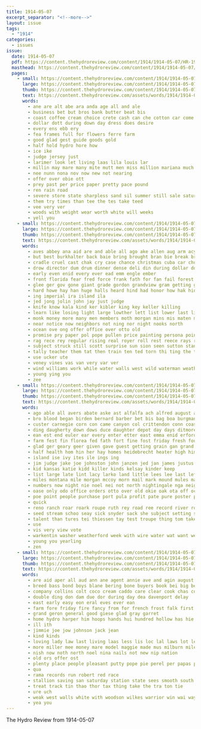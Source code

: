 ```yaml
---
title: 1914-05-07
excerpt_separator: "<!--more-->"
layout: issue
tags:
  - "1914"
categories:
  - issues
issue:
  date: 1914-05-07
  pdf: https://content.thehydroreview.com/content/1914/1914-05-07/HR-1914-05-07.pdf
  masthead: https://content.thehydroreview.com/content/1914/1914-05-07/masthead/HR-1914-05-07.jpg
  pages:
    - small: https://content.thehydroreview.com/content/1914/1914-05-07/small/HR-1914-05-07-01.jpg
      large: https://content.thehydroreview.com/content/1914/1914-05-07/large/HR-1914-05-07-01.jpg
      thumb: https://content.thehydroreview.com/content/1914/1914-05-07/thumbnails/HR-1914-05-07-01.jpg
      text: https://content.thehydroreview.com/assets/words/1914/1914-05-07/HR-1914-05-07-01.txt
      words:
        - ane are alt abe ara anda age all and ale
        - business bet but bros bank butter beat bis
        - coast coffee cream choice crete cash can che cotton car come county city cold close
        - dollar dott during down day dress does desire
        - every ens ebb ery
        - fea frames full for flowers ferre farm
        - good glad gest guide goods gold
        - half hold hydro hore how
        - ice ike
        - judge jersey just
        - larimer look let living laas lila louis lar
        - millin may mare many mite mutt men miss million mariana much
        - nee nunn nona nov now new not nearing
        - offer over obie ott
        - prey past per price paper pretty pace pound
        - ren rain road
        - severe store state sharpless sand sil summer still sale saturday six soto see season step silver saas stock special
        - them try times than tee the tes take teed
        - vee very ver
        - woods with weight wear worth white will weeks
        - yell you
    - small: https://content.thehydroreview.com/content/1914/1914-05-07/small/HR-1914-05-07-02.jpg
      large: https://content.thehydroreview.com/content/1914/1914-05-07/large/HR-1914-05-07-02.jpg
      thumb: https://content.thehydroreview.com/content/1914/1914-05-07/thumbnails/HR-1914-05-07-02.jpg
      text: https://content.thehydroreview.com/assets/words/1914/1914-05-07/HR-1914-05-07-02.txt
      words:
        - aves abbey ana aid are and able all ago ake allen aug arm acy apache author aud abate
        - but best burkhalter back baie bring brought bran bie break bridgeport buyer bare blood byars boy beat both been brewer bank bold bore bull bew brilliant bis book bal bye branch bridge burden bulls birth baptist bradley beard bet began barr baby body begin books business
        - cradle cruel cast chak cry case chance christmas cuba car church county center choice circle colony caddo christian can came company cheney clyde carnegie cure city corn call cham carry course come class canta
        - drow director dum drum dinner dense deli din during dollar down daughter dry death danger deep days day
        - early even enid every ever ead emm engle ember
        - front florida fear fred force frank fath for fan fail forest fever fresco figures flower from fos free flight friday fellow found fields flood friend foster full fies fate friends fight franklin first faster fallen fay floor
        - glee ger gov gone giant grade gordon grandview gram getting grado gave
        - hard howe hay han huge halls heard hind had honor how hak hin hale him hydro hank human held heads henke home heart hundred her high has hines hume
        - ing imperial ira island ila
        - jed jong jolin john jay just judge
        - knife know kala kind ker kibler king key keller killing
        - learn like losing light large lowther lett list lower last living linna ladd life lose lows little left low lodge late love lesan
        - monk money more many men members moth morgan mins mis maten made must man mor much med mer mile mon musi miss mee major music may mean min males monday mens might morning moon miles mabel
        - near notice now neighbors not ning nor night nooks north
        - ocean ove ong offer office over otto old
        - promise pry paper pol pope pullen price painting persona points poor pal present pay point pro piano pilla palmer pat people pleasure payne per pearl
        - rag rece rey regular rising real royer roll rest reece rays rock rain river rose rond ross room rom ready ras ress
        - subject struck still scott surprise sun sion seen sutton stand strong sat sunday severa styles she sale surface seem stone show side shriner surgeon schoo soon second strange space sleep sermon sio sell soi special sheriff school stops sharp service say sue saturday speed see sarah saw signal
        - tally teacher them tat then train ten ted torn thi ting the tako teen thing tom tittle trees taran tad tut terrace tree tha take too tiger toward thompson trip tines tap toher tri tim taken tribe taylor tue thy than
        - use ucker ute
        - veney vines vas van very var ver
        - wind williams work while water walls west wild waterman weatherford wear wonder was week want white weather world weart will words way wyatt wat wei went wagon won wily with wan weakly wish write wine ward
        - young ying you
        - zee
    - small: https://content.thehydroreview.com/content/1914/1914-05-07/small/HR-1914-05-07-03.jpg
      large: https://content.thehydroreview.com/content/1914/1914-05-07/large/HR-1914-05-07-03.jpg
      thumb: https://content.thehydroreview.com/content/1914/1914-05-07/thumbnails/HR-1914-05-07-03.jpg
      text: https://content.thehydroreview.com/assets/words/1914/1914-05-07/HR-1914-05-07-03.txt
      words:
        - ago able all avers abate aske ast alfalfa ach alfred august age adams anon aud ani are aid acres ale amar awe aich agent adair arcadia and ald angry abe allen
        - bro blood began birden bernard barber bet bis bag boa burgman board boat bridge back business bel barn baby bas bridgeport bee bud been butler bradley bert baptist butter barbara box bank better bus bridges bethe burn but bull both brought below breed bunch bran bartgis best bell bound beams brad bere bew ban book baek blackwell bring
        - custer carnegie corn con came canyon col crittendon conn coast car county claridge cork cotton curt caller carpenter course church cane cases colonel cedar carl colorado cost cream cake cross class court chas can crawford calvert cherry come city claude
        - ding daugherty down dows duce daughter depot day days ditmore dose delos dan daily date deputy dorothy death dam during
        - ean est end euler ear every enter etter east emma enid erford earl evelyn ery eral elk ever erne eon emery
        - farm fest fin florea fed fath fort fine fost friday fresh found felton fields for few full first foot florida fall fear friends farms from far foster flood ford
        - glad ger geary geer given gave guest getting grain gan grand grace glass ghost gold good groff
        - half health hom hin her hay homes heidebrecht heater high him harmon head has hoth hand husband home huston house hunt hem hooker hor horn herd honor hail hundred henry hour had hume hie herald hydro
        - island ise ivy ites ile ings ing
        - jim judge jake joe johnston john janzen jed jan james justus
        - kid kansas katie kidd killer kinds kelsay kinder keep
        - list large late lint lacy larko land little lees lee last left lady ler look less lone lung lines lunch lose ling laws lov let loss laundry liman long likes lor line light lot
        - miles montana mile morgan mccoy morn mail mark mound mules many meats market mont male money mat milk made must million mexico myrtle measles music morning master much mil miss mer mille miller monday might men more man
        - numbers now night nie noel nei not north nightingale nga neighbor nene name nice nine needs names new nigh noland nett nees norman neighbors
        - oase only odo office orders otto over old okie oak ota off october osborne ones otis olmstead ord
        - poe point people purchase port pula profit pate pure poster pretty par piece pope pas pete pol porch pio place por pauls points past present penne pacis palace pleasant pea potas piano part pin per
        - quick
        - reno ranch roar roark roupe ruth rey road ree record river rock route roy reape rand rae rule rope rain res ross recker reading read rin reins ria rollo rea rai reece
        - seed stream schoo seay sick snyder sack she subject setting sis school saturday stick state save simmer shines shore storm sunday sun star shirts seven side states small summer saya sat special stella stuff sting soon sen sand sum sherman siek sad show stock sterling see still service supply sonn sheriff south start short seen season sale store sae shelton spring story sed supper set son
        - talent than tures tei thiessen tay test troupe thing tom take thi tates taken ted taher tite ten train track ties turn town tones the thy them ton toe taylor trom teach takes thee
        - use
        - vis very view vote
        - warkentin washer weatherford week with wire water wat want weeks will wyman wie watch wright warkentine won while west wheat went woods willingham weed was wind way word winters werner work well window williams wife
        - young you yearling
        - zen
    - small: https://content.thehydroreview.com/content/1914/1914-05-07/small/HR-1914-05-07-04.jpg
      large: https://content.thehydroreview.com/content/1914/1914-05-07/large/HR-1914-05-07-04.jpg
      thumb: https://content.thehydroreview.com/content/1914/1914-05-07/thumbnails/HR-1914-05-07-04.jpg
      text: https://content.thehydroreview.com/assets/words/1914/1914-05-07/HR-1914-05-07-04.txt
      words:
        - are aid aper all aud ann ane agent annie ave and agin august ach april atterson arr
        - breed bass bond boys blane bering bone buyers book bei big better blanc brill brewster barr black boat breeding bech baar but brother back best block bank buyer butter braden bet bridgeport
        - company collins colt coco cream caddo care clear cook chas county can chambers canyon cost cedar cotta churches coit chy count
        - double ding don dam due dor during day dea davenport delay
        - east early easy eon eral eves ever ean
        - farm fore friday fire fancy from for french frost falk first famous felton favors fon
        - grand geron general good giese glad gray garret
        - home hydro harper him hoops hands hui hundred hollow has hie high hardware hour half horse harp hattie her
        - ill ith
        - jimmie joe jow johnson jack jean
        - kind kinds
        - loving lady law last living laas less lis loc lal laws lot leblanc ler lane
        - more miller mee money mare model maggie made mus milburn mile most matter miss mealy mignon
        - nish now noth north noel nina nails not new nip nation
        - old ors offer ost
        - plenty place people pleasant putty pope pie perel per papas points patterson
        - qua
        - rama records run robert red race
        - stallion saving san saturday station state sees smooth south sass spring sery season spare such silo storm short store sands stand sese stands sun soon second sin special son school simmons stock sunday sant
        - treat track tin thao thor tax thing take the tra ton tie
        - ure uch
        - weak west walls white with woodson wilkes warrior win wai way words well was will won write worlds
        - yea you
---
```


The Hydro Review from 1914-05-07

<!--more-->

